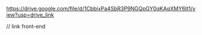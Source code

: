 https://drive.google.com/file/d/1CbbixPa4SbR3P9NGQpGY0qKAqXMY6It1/view?usp=drive_link

// link front-end
